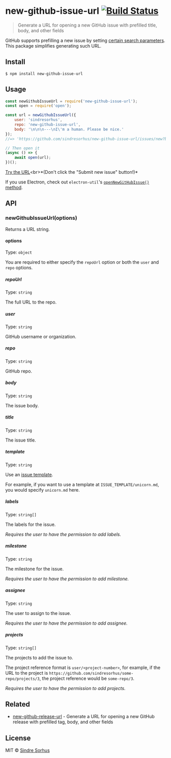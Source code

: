 # new-github-issue-url [![Build Status](https://travis-ci.com/sindresorhus/new-github-issue-url.svg?branch=master)](https://travis-ci.com/sindresorhus/new-github-issue-url)

> Generate a URL for opening a new GitHub issue with prefilled title, body, and other fields

GitHub supports prefilling a new issue by setting [certain search parameters](https://help.github.com/articles/about-automation-for-issues-and-pull-requests-with-query-parameters/). This package simplifies generating such URL.


## Install

```
$ npm install new-github-issue-url
```


## Usage

```js
const newGithubIssueUrl = require('new-github-issue-url');
const open = require('open');

const url = newGithubIssueUrl({
	user: 'sindresorhus',
	repo: 'new-github-issue-url',
	body: '\n\n\n---\nI\'m a human. Please be nice.'
});
//=> 'https://github.com/sindresorhus/new-github-issue-url/issues/new?body=%0A%0A%0A---%0AI%27m+a+human.+Please+be+nice.'

// Then open it
(async () => {
	await open(url);
})();
```

[Try the URL](https://github.com/sindresorhus/new-github-issue-url/issues/new?body=%0A%0A%0A---%0AI%27m+a+human.+Please+be+nice.)<br>*(Don't click the "Submit new issue" button!)*

If you use Electron, check out `electron-util`'s [`openNewGitHubIssue()` method](https://github.com/sindresorhus/electron-util#opennewgithubissueoptions).


## API

### newGithubIssueUrl(options)

Returns a URL string.

#### options

Type: `object`

You are required to either specify the `repoUrl` option or both the `user` and `repo` options.

##### repoUrl

Type: `string`

The full URL to the repo.

##### user

Type: `string`

GitHub username or organization.

##### repo

Type: `string`

GitHub repo.

##### body

Type: `string`

The issue body.

##### title

Type: `string`

The issue title.

##### template

Type: `string`

Use an [issue template](https://help.github.com/articles/manually-creating-a-single-issue-template-for-your-repository/).

For example, if you want to use a template at `ISSUE_TEMPLATE/unicorn.md`, you would specify `unicorn.md` here.

##### labels

Type: `string[]`

The labels for the issue.

*Requires the user to have the permission to add labels.*

##### milestone

Type: `string`

The milestone for the issue.

*Requires the user to have the permission to add milestone.*

##### assignee

Type: `string`

The user to assign to the issue.

*Requires the user to have the permission to add assignee.*

##### projects

Type: `string[]`

The projects to add the issue to.

The project reference format is `user/<project-number>`, for example, if the URL to the project is `https://github.com/sindresorhus/some-repo/projects/3`, the project reference would be `some-repo/3`.

*Requires the user to have the permission to add projects.*


## Related

- [new-github-release-url](https://github.com/sindresorhus/new-github-release-url) - Generate a URL for opening a new GitHub release with prefilled tag, body, and other fields


## License

MIT © [Sindre Sorhus](https://sindresorhus.com)
